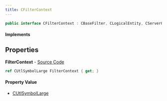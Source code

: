 ```yaml
---
title: CFilterContext
---
```


```csharp
public interface CFilterContext : CBaseFilter, CLogicalEntity, CServerOnlyEntity, CBaseEntity, CEntityInstance, ISchemaClass<CEntityInstance>, ISchemaClass<CBaseEntity>, ISchemaClass<CServerOnlyEntity>, ISchemaClass<CLogicalEntity>, ISchemaClass<CBaseFilter>, ISchemaClass<CFilterContext>, ISchemaField, ISchemaClass, INativeHandle
```

#### Implements

## Properties

**FilterContext** - [Source Code](https://github.com/swiftly-solution/swiftlys2/blob/master/managed/src/SwiftlyS2.Generated/Schemas/Interfaces/CFilterContext.cs#L16)

```csharp
ref CUtlSymbolLarge FilterContext { get; }
```

#### Property Value

- [CUtlSymbolLarge](/docs/api/shared/natives/cutlsymbollarge)

